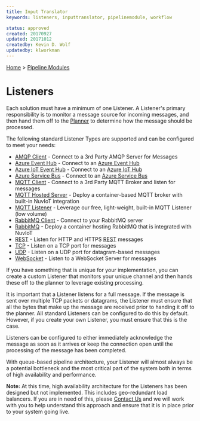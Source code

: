 ```yaml
---
title: Input Translator
keywords: listeners, inputtranslator, pipelinemodule, workflow

status: approved
created: 20170927
updated: 20171012
createdby: Kevin D. Wolf
updatedby: klworkman
---
```

[Home](../Index.md) > [Pipeline Modules](Index.md)

# Listeners

Each solution must have a minimum of one Listener.  A Listener's primary responsibility is to monitor a message source for incoming messages,
and then hand them off to the [Planner](Planner.md) to determine how the message should be processed.

The following standard Listener Types are supported and can be configured to meet your needs:
* [AMQP Client](./Listeners/AMQPClient.md) - Connect to a 3rd Party AMQP Server for Messages
* [Azure Event Hub](./Listeners/AzureEventHubs.md) - Connect to an [Azure Event Hub](https://azure.microsoft.com/en-us/services/event-hubs/)
* [Azure IoT Event Hub](./Listeners/AzureIoTHub.md) - Connect to an [Azure IoT Hub](https://azure.microsoft.com/en-us/services/iot-hub/)
* [Azure Service Bus](./Listeners/AzureServiceBus.md) - Connect to an [Azure Service Bus](https://azure.microsoft.com/en-us/services/service-bus/) 
* [MQTT Client](./Listeners/MSMQClient.md) - Connect to a 3rd Party MQTT Broker and listen for messages
* [MQTT Hosted Server](./Listeners/MSMQHostedServer.md) - Deploy a container-based MQTT broker with built-in NuvIoT integration
* [MQTT Listener](./Listeners/MSMQListener.md) - Leverage our free, light-weight, built-in MQTT Listener (low volume)
* [RabbitMQ Client](./Listeners/RabbitMQClient.md) - Connect to your RabbitMQ server
* [RabbitMQ](./Listeners/RabbitMQ.md) - Deploy a container hosting RabbitMQ that is integrated with NuvIoT
* [REST](./Listeners/Rest.md) - Listen for HTTP and HTTPS [REST](https://en.wikipedia.org/wiki/Representational_state_transfer) messages
* [TCP](./Listeners/TCP.md) - Listen on a TCP port for messages
* [UDP](./Listeners/UDP.md) - Listen on a UDP port for datagram-based messages
* [WebSocket](./Listeners/WebSockets.md) - Listen to a WebSocket Server for messages

If you have something that is unique for your implementation, you can create a custom Listener that monitors your unique channel
and then hands these off to the planner to leverage existing processing.

It is important that a Listener listens for a full message.  If the message is sent over multiple TCP packets or datagrams,
the Listener must ensure that all the bytes that make up the message are received prior to handing it off to the planner.  All standard Listeners 
can be configured to do this by default.  However, if you create your own Listener, you must ensure that this is the case.

Listeners can be configured to either immediately acknowledge the message as soon as it arrives or keep the connection
open until the processing of the message has been completed.

With queue-based pipeline architecture, your Listener will almost always be a potential bottleneck and the most critical part of the system 
both in terms of high availability and performance.

**Note:**  At this time, high availability architecture for the Listeners has been designed but not implemented.  This includes
geo-redundant load balancers.  If you are in need of this, please [Contact Us](http://support.nuviot.com/contactus?source=highavailability) and we will work with you to help understand this approach and ensure that it is in place prior to your system going live.
